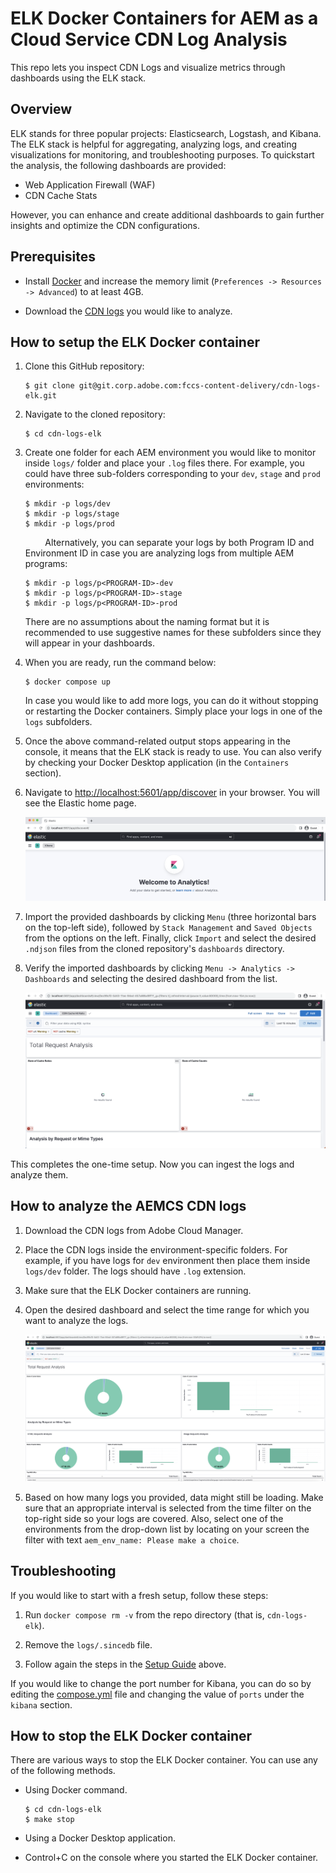 # ELK Docker Containers for AEM as a Cloud Service CDN Log Analysis

This repo lets you inspect CDN Logs and visualize metrics through dashboards using the ELK stack.

## Overview

ELK stands for three popular projects: Elasticsearch, Logstash, and Kibana. The ELK stack is helpful for aggregating, analyzing logs, and creating visualizations for monitoring, and troubleshooting purposes. To quickstart the analysis, the following dashboards are provided:

- Web Application Firewall (WAF)
- CDN Cache Stats

However, you can enhance and create additional dashboards to gain further insights and optimize the CDN configurations.

## Prerequisites

- Install [Docker](https://docs.docker.com/engine/install/) and increase the memory limit (`Preferences -> Resources -> Advanced`) to at least 4GB.

- Download the [CDN logs](https://experienceleague.adobe.com/docs/experience-manager-cloud-service/content/implementing/using-cloud-manager/manage-logs.html?lang=en) you would like to analyze.

## How to setup the ELK Docker container

1. Clone this GitHub repository:

    ```shell
    $ git clone git@git.corp.adobe.com:fccs-content-delivery/cdn-logs-elk.git
    ```

1. Navigate to the cloned repository:

    ```shell
    $ cd cdn-logs-elk
    ```

1. Create one folder for each AEM environment you would like to monitor inside `logs/` folder and place your `.log` files there. For example, you could have three sub-folders corresponding to your `dev`, `stage` and `prod` environments:

    ```shell
    $ mkdir -p logs/dev
    $ mkdir -p logs/stage
    $ mkdir -p logs/prod
    ```
        
    Alternatively, you can separate your logs by both Program ID and Environment ID in case you are analyzing logs from multiple AEM programs:

    ```shell
    $ mkdir -p logs/p<PROGRAM-ID>-dev
    $ mkdir -p logs/p<PROGRAM-ID>-stage
    $ mkdir -p logs/p<PROGRAM-ID>-prod
    ```
 
    There are no assumptions about the naming format but it is recommended to use suggestive names for these subfolders since they will appear in your dashboards.

1. When you are ready, run the command below: 

    ```shell
    $ docker compose up
    ```

    In case you would like to add more logs, you can do it without stopping or restarting the Docker containers. Simply place your logs in one of the `logs` subfolders.

1. Once the above command-related output stops appearing in the console, it means that the ELK stack is ready to use. You can also verify by checking your Docker Desktop application (in the `Containers` section).

1. Navigate to <http://localhost:5601/app/discover> in your browser. You will see the Elastic home page. 

    ![Elastic - Kibana Home Page](images/elk-home.png)

 
1. Import the provided dashboards by clicking `Menu` (three horizontal bars on the top-left side), followed by `Stack Management` and `Saved Objects` from the options on the left. Finally, click `Import` and select the desired `.ndjson` files from the cloned repository's `dashboards` directory.

1. Verify the imported dashboards by clicking `Menu -> Analytics -> Dashboards` and selecting the desired dashboard from the list.

    ![CDN Cache Hit Ratio Dashboard](images/Dashboard-CDN-Cache-Hit-Ratio.png)


This completes the one-time setup. Now you can ingest the logs and analyze them.

## How to analyze the AEMCS CDN logs

1. Download the CDN logs from Adobe Cloud Manager.

1. Place the CDN logs inside the environment-specific folders. For example, if you have logs for `dev` environment then place them inside `logs/dev` folder. The logs should have `.log` extension.

1. Make sure that the ELK Docker containers are running.

1. Open the desired dashboard and select the time range for which you want to analyze the logs.

    ![CDN Cache Ratio Analysis](images/cache-ratio-analysis.png)

1. Based on how many logs you provided, data might still be loading. Make sure that an appropriate interval is selected from the time filter on the top-right side so your logs are covered. Also, select one of the environments from the drop-down list by locating on your screen the filter with text `aem_env_name: Please make a choice`.

## Troubleshooting

If you would like to start with a fresh setup, follow these steps:

1. Run `docker compose rm -v` from the repo directory (that is, `cdn-logs-elk`).

1. Remove the `logs/.sincedb` file.

1. Follow again the steps in the [Setup Guide](#how-to-setup-the-elk-docker-container) above.

If you would like to change the port number for Kibana, you can do so by editing the [compose.yml](compose.yaml#L43) file and changing the value of `ports`  under the `kibana` section.

## How to stop the ELK Docker container

There are various ways to stop the ELK Docker container. You can use any of the following methods.

- Using Docker command.

    ```shell
    $ cd cdn-logs-elk
    $ make stop
    ```

- Using a Docker Desktop application.

- Control+C on the console where you started the ELK Docker container.

